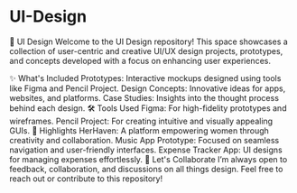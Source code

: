 # UI-Design
🌟 UI Design
Welcome to the UI Design repository! This space showcases a collection of user-centric and creative UI/UX design projects, prototypes, and concepts developed with a focus on enhancing user experiences.

✨ What's Included
Prototypes: Interactive mockups designed using tools like Figma and Pencil Project.
Design Concepts: Innovative ideas for apps, websites, and platforms.
Case Studies: Insights into the thought process behind each design.
🛠 Tools Used
Figma: For high-fidelity prototypes and wireframes.
Pencil Project: For creating intuitive and visually appealing GUIs.
🌟 Highlights
HerHaven: A platform empowering women through creativity and collaboration.
Music App Prototype: Focused on seamless navigation and user-friendly interfaces.
Expense Tracker App: UI designs for managing expenses effortlessly.
🚀 Let's Collaborate
I’m always open to feedback, collaboration, and discussions on all things design. Feel free to reach out or contribute to this repository!

